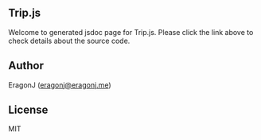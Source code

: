 ## Trip.js

Welcome to generated jsdoc page for Trip.js. Please click the link above to
check details about the source code.

## Author

EragonJ (eragonj@eragonj.me)

## License

MIT
